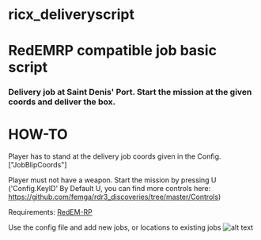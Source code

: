 # ricx_deliveryscript
# RedEMRP compatible job basic script

### Delivery job at Saint Denis' Port. Start the mission at the given coords and deliver the box.

# HOW-TO

Player has to stand at the delivery job coords given in the Config. ["JobBlipCoords"]

Player must not have a weapon. Start the mission by pressing U ('Config.KeyID' By Default U, you can find more controls here: https://github.com/femga/rdr3_discoveries/tree/master/Controls) 

Requirements:
[RedEM-RP](https://github.com/RedEM-RP/redem_roleplay)

Use the config file and add new jobs, or locations to existing jobs
![alt text](https://i.ibb.co/DgX1102/rakodo.png)
